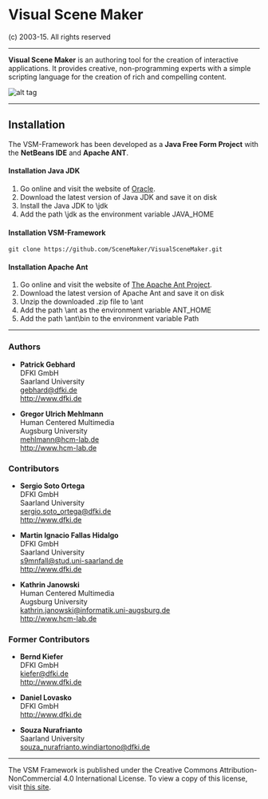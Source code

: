 # Visual Scene Maker

(c) 2003-15. All rights reserved

------------------------------------------------------------------------------

**Visual Scene Maker** is an authoring tool for the creation of interactive applications.
It provides creative, non-programming experts with a simple scripting language for the creation of rich
and compelling content.

![alt tag](http://i.imgur.com/jHELtVd.png?raw=true "VisualSceneMaker")

------------------------------------------------------------------------------

## Installation

The VSM-Framework has been developed as a **Java Free Form Project** with the **NetBeans IDE** and **Apache ANT**.

#### Installation Java JDK

1. Go online and visit the website of [Oracle](http://www.oracle.com/index.html).
2. Download the latest version of Java JDK and save it on disk
3. Install the Java JDK to <yourpath>\jdk
4. Add the path <yourpath>\jdk as the environment variable JAVA_HOME

#### Installation VSM-Framework

    git clone https://github.com/SceneMaker/VisualSceneMaker.git

#### Installation Apache Ant

1. Go online and visit the website of [The Apache Ant Project](http://ant.apache.org/index.html).
2. Download the latest version of Apache Ant and save it on disk
3. Unzip the downloaded .zip file to <yourpath>\ant
4. Add the path <yourpath>\ant as the environment variable ANT_HOME
5. Add the path <yourpath>\ant\bin to the environment variable Path


------------------------------------------------------------------------------

### Authors

* **Patrick Gebhard**  
DFKI GmbH  
Saarland University  
gebhard@dfki.de  
http://www.dfki.de  

* **Gregor Ulrich Mehlmann**  
Human Centered Multimedia   
Augsburg University  
mehlmann@hcm-lab.de  
http://www.hcm-lab.de  

### Contributors
	
* **Sergio Soto Ortega**  
DFKI GmbH  
Saarland University  
sergio.soto_ortega@dfki.de  
http://www.dfki.de   
	
* **Martin Ignacio Fallas Hidalgo**    
DFKI GmbH    
Saarland University    
s9mnfall@stud.uni-saarland.de    
http://www.dfki.de   
	
* **Kathrin Janowski**   
Human Centered Multimedia   
Augsburg University   
kathrin.janowski@informatik.uni-augsburg.de  
http://www.hcm-lab.de   
	
### Former Contributors

* **Bernd Kiefer**    
DFKI GmbH    
kiefer@dfki.de    
http://www.dfki.de    

* **Daniel Lovasko**   
DFKI GmbH    
http://www.dfki.de    

* **Souza Nurafrianto**   
Saarland University    
souza_nurafrianto.windiartono@dfki.de    

------------------------------------------------------------------------------

  The VSM Framework is published under the Creative Commons Attribution-NonCommercial 4.0 International License. To view a copy of this license, visit [this site](http://creativecommons.org/licenses/by-nc/4.0/).
 
